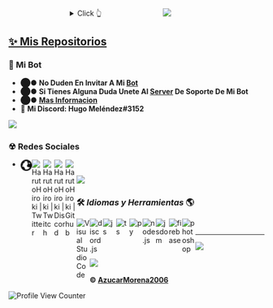 <img align="right" width="200px" src="https://cdn.discordapp.com/attachments/789607447252828211/821845774043185192/vailecito.gif">

<details>
  <summary align="center">Click 👆</summary>
  <pre>
⇒ "Soy Programador, Modero y Configuro Servers De Discord"
  </pre>
</details>
    
## [✨ Mis Repositorios](https://github.com/HugoMelendez0403?tab=repositories)
### 🤖 Mi Bot
- ⬤● **No Duden En Invitar A Mi [Bot](https://bit.ly/3p1EFri)**
- ⬤● **Si Tienes Alguna Duda Unete Al [Server](https://bit.ly/2SCZMUo) De Soporte De Mi Bot**
- ⬤● **[Mas Informacion](https://github.com/Atomo-Bot/Informacion_Atomo)**
- 💨 **Mi Discord: Hugo Meléndez#3152**
<img width="500px" src="https://cdn.discordapp.com/attachments/757469877358297199/760358338809561118/linea-divisoria-imagen-animada-0133.gif"/>

### ☢ Redes Sociales

- [<img align="left" alt="is-really.fun" width="22px" src="https://raw.githubusercontent.com/iconic/open-iconic/master/svg/globe.svg" />][website]
[<img align="left" alt="HarutoHiroki | Twitter" width="22px" src="https://cdn.jsdelivr.net/npm/simple-icons@v3/icons/twitter.svg" />][twitter]
[<img align="left" alt="HarutoHiroki | Twitch" width="22px" src="https://cdn.jsdelivr.net/npm/simple-icons@v3/icons/twitch.svg" />][twitch]
[<img align="left" alt="HarutoHiroki | Discord" width="22px" src="https://cdn.jsdelivr.net/npm/simple-icons@v3/icons/discord.svg"/>][discord]
[<img align="left" alt="HarutoHiroki | Github" width="22px" src="https://cdn.jsdelivr.net/npm/simple-icons@v3/icons/github.svg"/>][github]

<img  width="600px" src="https://cdn.discordapp.com/attachments/717821702180044862/729449197153157160/BARRA.gif"/>

### 🛠 ***Idiomas y Herramientas*** 🌎

<img align="left" alt="Visual Studio Code" width="26px" src="https://i.imgur.com/LwSdAlE.png"/>
<img align="left" alt="discord.js" width="26px" src="https://i.imgur.com/SI1DZf3.png"/>
<img align="left" alt="js" width="26px" src="https://i.imgur.com/3u1wzwE.png"/>
<img align="left" alt="ts" width="26px" src="https://i.imgur.com/vSgFULR.png"/>
<img align="left" alt="py" width="26px" src="https://i.imgur.com/4pIzF9V.png"/>
<img align="left" alt="node.js" width="26px" src="https://i.imgur.com/tYLFZBh.png"/> 
<img align="left" alt="jsdom" width="26px" src="https://imgur.com/znELr8P.png"/> 
<img align="left" alt="firebase" width="26px" src="https://i.imgur.com/1RVXvxS.png"/> 
<img align="left" alt="photoshop" width="26px" src="https://i.imgur.com/OC1RcS5.jpg"/> <br/>

---

[<img src="https://spotify-recently-played-readme.vercel.app/api?user=21mq4525vsrdtybzzjwnad52a">](https://open.spotify.com/user/21mq4525vsrdtybzzjwnad52a)

[<img src="https://github-readme-stats.vercel.app/api?username=HugoMelendez0403&show_icons=true&theme=cobalt&count_private=true">](https://github.com/HugoMelendez0403)

**© [AzucarMorena2006](https://github.com/HugoMelendez0403)**

![Profile View Counter](https://komarev.com/ghpvc/?username=HugoMelendez0403)

[website]: https://Hugomelendez0403.github.io/Perfil/
[twitter]: https://twitter.com/Azucarmorena28
[twitch]: https://www.twitch.tv/mrpajas28
[discord]: https://discord.gg/DKVEnu4TXd
[github]: https://github.com/HugoMelendez0403
